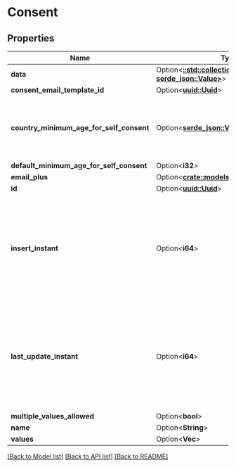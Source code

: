 # Consent

## Properties

Name | Type | Description | Notes
------------ | ------------- | ------------- | -------------
**data** | Option<[**::std::collections::HashMap<String, serde_json::Value>**](serde_json::Value.md)> |  | [optional]
**consent_email_template_id** | Option<[**uuid::Uuid**](uuid::Uuid.md)> |  | [optional]
**country_minimum_age_for_self_consent** | Option<[**serde_json::Value**](.md)> | Models a set of localized Integers that can be stored as JSON. | [optional]
**default_minimum_age_for_self_consent** | Option<**i32**> |  | [optional]
**email_plus** | Option<[**crate::models::EmailPlus**](EmailPlus.md)> |  | [optional]
**id** | Option<[**uuid::Uuid**](uuid::Uuid.md)> |  | [optional]
**insert_instant** | Option<**i64**> | The number of milliseconds since the unix epoch: January 1, 1970 00:00:00 UTC. This value is always in UTC. | [optional]
**last_update_instant** | Option<**i64**> | The number of milliseconds since the unix epoch: January 1, 1970 00:00:00 UTC. This value is always in UTC. | [optional]
**multiple_values_allowed** | Option<**bool**> |  | [optional]
**name** | Option<**String**> |  | [optional]
**values** | Option<**Vec<String>**> |  | [optional]

[[Back to Model list]](../README.md#documentation-for-models) [[Back to API list]](../README.md#documentation-for-api-endpoints) [[Back to README]](../README.md)


